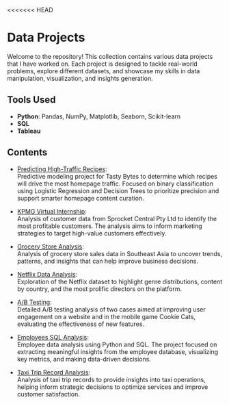 <<<<<<< HEAD
# Data Projects

Welcome to the repository! This collection contains various data projects that I have worked on. Each project is designed to tackle real-world problems, explore different datasets, and showcase my skills in data manipulation, visualization, and insights generation.

## Tools Used

- **Python**: Pandas, NumPy, Matplotlib, Seaborn, Scikit-learn
- **SQL**
- **Tableau**

## Contents

- [Predicting High-Traffic Recipes](https://github.com/Sofipet/Projects-Data-Analysis/tree/main/Predicting%20High-Traffic%20Recipes):  
  Predictive modeling project for Tasty Bytes to determine which recipes will drive the most homepage traffic. Focused on binary classification using Logistic Regression and Decision Trees to prioritize precision and support smarter homepage content curation.
  
- [KPMG Virtual Internship](https://github.com/Sofipet/Projects-Data-Analysis/tree/main/KPMG%20Virtual%20Internship):  
  Analysis of customer data from Sprocket Central Pty Ltd to identify the most profitable customers. The analysis aims to inform marketing strategies to target high-value customers effectively.

- [Grocery Store Analysis](https://github.com/Sofipet/Projects-Data-Analysis/tree/main/Grocery%20store%20analysis):  
  Analysis of grocery store sales data in Southeast Asia to uncover trends, patterns, and insights that can help improve business decisions.

- [Netflix Data Analysis](https://github.com/Sofipet/Projects-Data-Analysis/tree/main/Netflix%20analysis):  
  Exploration of the Netflix dataset to highlight genre distributions, content by country, and the most prolific directors on the platform.

- [A/B Testing](https://github.com/Sofipet/Projects-Data-Analysis/tree/main/AB%20testing):  
  Detailed A/B testing analysis of two cases aimed at improving user engagement on a website and in the mobile game Cookie Cats, evaluating the effectiveness of new features.

- [Employees SQL Analysis](https://github.com/Sofipet/Projects-Data-Analysis/tree/main/SQL%20analysis):  
  Employee data analysis using Python and SQL. The project focused on extracting meaningful insights from the employee database, visualizing key metrics, and making data-driven decisions.

- [Taxi Trip Record Analysis](https://github.com/Sofipet/Projects-Data-Analysis/tree/main/Taxi%20analysis):  
  Analysis of taxi trip records to provide insights into taxi operations, helping inform strategic decisions to optimize services and improve customer satisfaction.

>>>>>>>
